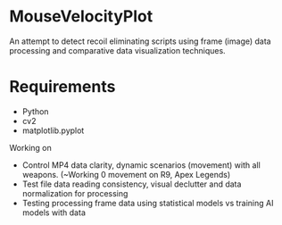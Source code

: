 # MouseVelocityPlot

An attempt to detect recoil eliminating scripts using frame (image) data processing and comparative data visualization techniques.

# Requirements
- Python
- cv2
- matplotlib.pyplot

Working on
- Control MP4 data clarity, dynamic scenarios (movement) with all weapons. (~Working 0 movement on R9, Apex Legends)
- Test file data reading consistency, visual declutter and data normalization for processing
- Testing processing frame data using statistical models vs training AI models with data
